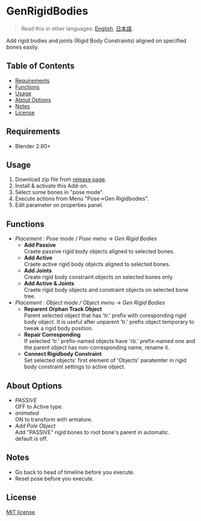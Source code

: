 # GenRigidBodies

> Read this in other languages: [English](README.md), [日本語](README.ja.md).

Add rigid bodies and joints (Rigid Body Constraints) aligned on specified bones easily.

## Table of Contents
<!-- TOC -->

- [Requirements](#requirements)
- [Functions](#functions)
- [Usage](#usage)
- [About Options](#about-options)
- [Notes](#notes)
- [License](#license)

<!-- /TOC -->

## Requirements

- Blender 2.80+

## Usage

1. Download zip file from [release page](/release/latest).
1. Install & activate this Add-on.
1. Select some bones in "pose mode".
1. Execute actions from Menu "Pose→Gen Rigidbodies".
1. Edit parameter on properties panel.

## Functions

- *Placement : Pose mode / Pose menu → Gen Rigid Bodies*
  - **Add Passive**  
    Craete passive rigid body objects aligned to selected bones.
  - **Add Active**  
    Craete active rigid body objects aligned to selected bones.
  - **Add Joints**  
    Create rigid body constraint objects on selected bones only.
  - **Add Active & Joints**  
    Craete rigid body objects and constraint objects on selected bone tree.
- *Placement : Object mode / Object menu → Gen Rigid Bodies*
  - **Reparent Orphan Track Object**  
    Parent selected object that has 'tr.' prefix with coresponding rigid body object.
    It is useful after unparent 'tr.' prefix object temporary to tweak a rigid body
    position.
  - **Repair Corresponding**  
    If selected 'tr.' prefix-named objects have 'rb.' prefix-named one and the parent
    object has non-corresponding name, rename it.
  - **Connect Rigidbody Constraint**  
    Set selected objects' first element of 'Objects' paratemter in rigid body
    constraint settings to active object.

## About Options

- *PASSIVE*  
  OFF to Active type.
- *animated*  
  ON to transform with armature.
- *Add Pole Object*  
  Add "PASSIVE" rigid bones to root bone's parent in automatic.  
  default is off.

## Notes

- Go back to head of timeline before you execute.
- Reset pose before you execute.

## License

[MIT license](LICENSE)

